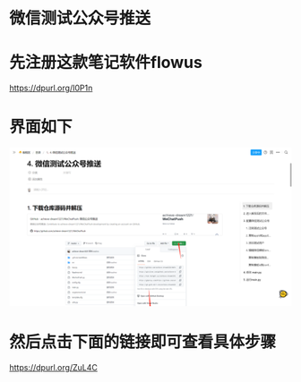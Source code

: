 # 微信测试公众号推送

# 先注册这款笔记软件flowus

https://dpurl.org/I0P1n

# 界面如下

![img.png](img.png)

# 然后点击下面的链接即可查看具体步骤

https://dpurl.org/ZuL4C
